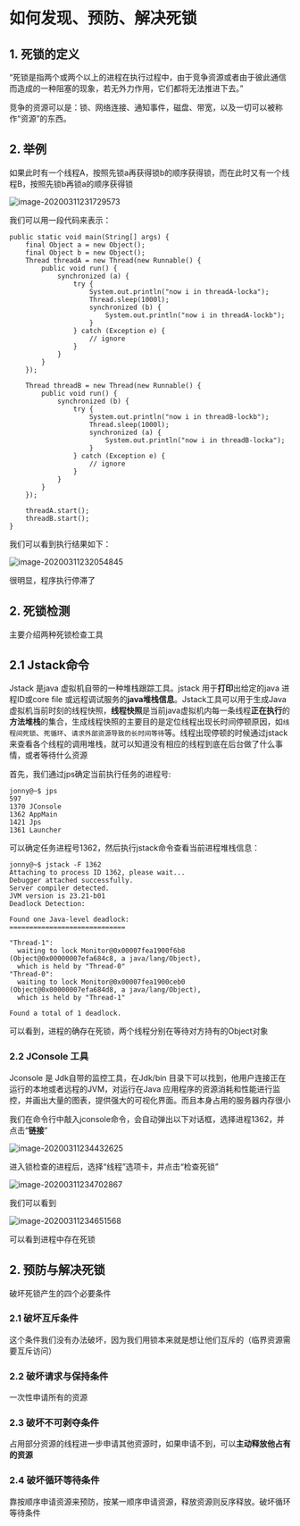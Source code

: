 # 如何发现、预防、解决死锁

## 1. 死锁的定义

“死锁是指两个或两个以上的进程在执行过程中，由于竞争资源或者由于彼此通信而造成的一种阻塞的现象，若无外力作用，它们都将无法推进下去。”

竞争的资源可以是：锁、网络连接、通知事件，磁盘、带宽，以及一切可以被称作“资源”的东西。

## 2. 举例

如果此时有一个线程A，按照先锁a再获得锁b的顺序获得锁，而在此时又有一个线程B，按照先锁b再锁a的顺序获得锁

![image-20200311231729573](https://zszblog.oss-cn-beijing.aliyuncs.com/zszblog/blogimage-master/img/image-20200311231729573.png)

我们可以用一段代码来表示：

```
public static void main(String[] args) {
    final Object a = new Object();
    final Object b = new Object();
    Thread threadA = new Thread(new Runnable() {
        public void run() {
            synchronized (a) {
                try {
                    System.out.println("now i in threadA-locka");
                    Thread.sleep(1000l);
                    synchronized (b) {
                        System.out.println("now i in threadA-lockb");
                    }
                } catch (Exception e) {
                    // ignore
                }
            }
        }
    });

    Thread threadB = new Thread(new Runnable() {
        public void run() {
            synchronized (b) {
                try {
                    System.out.println("now i in threadB-lockb");
                    Thread.sleep(1000l);
                    synchronized (a) {
                        System.out.println("now i in threadB-locka");
                    }
                } catch (Exception e) {
                    // ignore
                }
            }
        }
    });

    threadA.start();
    threadB.start();
}

```

我们可以看到执行结果如下：

![image-20200311232054845](https://zszblog.oss-cn-beijing.aliyuncs.com/zszblog/blogimage-master/img/image-20200311232054845.png)

很明显，程序执行停滞了

## 2. 死锁检测

主要介绍两种死锁检查工具

## 2.1 Jstack命令

Jstack 是java 虚拟机自带的一种堆栈跟踪工具。jstack 用于**打印**出给定的java 进程ID或core file 或远程调试服务的**java堆栈信息**。Jstack工具可以用于生成Java虚拟机当前时刻的线程快照，**线程快照**是当前java虚拟机内每一条线程**正在执行**的**方法堆栈**的集合，生成线程快照的主要目的是定位线程出现长时间停顿原因，如`线程间死锁`、`死循环`、`请求外部资源导致的长时间等待`等。线程出现停顿的时候通过jstack来查看各个线程的调用堆栈，就可以知道没有相应的线程到底在后台做了什么事情，或者等待什么资源

首先，我们通过jps确定当前执行任务的进程号:

```
jonny@~$ jps
597
1370 JConsole
1362 AppMain
1421 Jps
1361 Launcher
```



可以确定任务进程号1362，然后执行jstack命令查看当前进程堆栈信息：

```
jonny@~$ jstack -F 1362
Attaching to process ID 1362, please wait...
Debugger attached successfully.
Server compiler detected.
JVM version is 23.21-b01
Deadlock Detection:

Found one Java-level deadlock:
=============================

"Thread-1":
  waiting to lock Monitor@0x00007fea1900f6b8 (Object@0x00000007efa684c8, a java/lang/Object),
  which is held by "Thread-0"
"Thread-0":
  waiting to lock Monitor@0x00007fea1900ceb0 (Object@0x00000007efa684d8, a java/lang/Object),
  which is held by "Thread-1"

Found a total of 1 deadlock.

```

可以看到，进程的确存在死锁，两个线程分别在等待对方持有的Object对象

### 2.2 JConsole 工具

Jconsole 是 Jdk自带的监控工具，在Jdk/bin 目录下可以找到，他用户连接正在运行的本地或者远程的JVM，对运行在Java 应用程序的资源消耗和性能进行监控，并画出大量的图表，提供强大的可视化界面。而且本身占用的服务器内存很小

我们在命令行中敲入jconsole命令，会自动弹出以下对话框，选择进程1362，并点击“**链接**”

![image-20200311234432625](https://zszblog.oss-cn-beijing.aliyuncs.com/zszblog/blogimage-master/img/image-20200311234432625.png)

进入锁检查的进程后，选择“线程”选项卡，并点击“检查死锁”

![image-20200311234702867](https://zszblog.oss-cn-beijing.aliyuncs.com/zszblog/blogimage-master/img/image-20200311234702867.png)

我们可以看到

![image-20200311234651568](https://zszblog.oss-cn-beijing.aliyuncs.com/zszblog/blogimage-master/img/image-20200311234651568.png)

可以看到进程中存在死锁

## 2. 预防与解决死锁

破坏死锁产生的四个必要条件

### 2.1 破坏互斥条件

这个条件我们没有办法破坏，因为我们用锁本来就是想让他们互斥的（临界资源需要互斥访问）

### 2.2 破坏请求与保持条件

一次性申请所有的资源

### 2.3 破坏不可剥夺条件

占用部分资源的线程进一步申请其他资源时，如果申请不到，可以**主动释放他占有的资源**

### 2.4 破坏循环等待条件

靠按顺序申请资源来预防，按某一顺序申请资源，释放资源则反序释放。破坏循环等待条件
